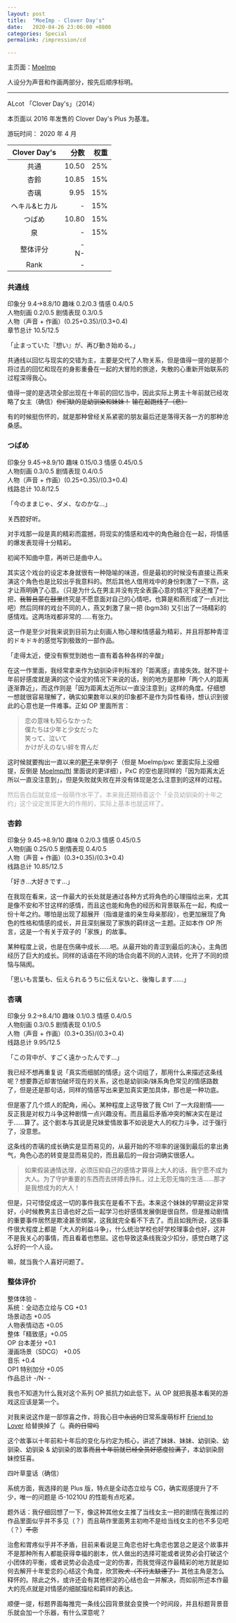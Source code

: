 ```yaml
---
layout: post
title:  "MoeImp - Clover Day's"
date:   2020-04-26 23:06:00 +0800
categories: Special
permalink: /impression/cd

---
```


主页面：[MoeImp](http://yoro.xyz/impression)

人设分为声音和作画两部分，按先后顺序标明。

---

ALcot 「Clover Day's」（2014）

本页面以 2016 年发售的 Clover Day's Plus 为基准。

游玩时间： 2020 年 4 月

| Clover Day's | 分数 | 权重 |
| :---------------: |---: |---: |
| 共通 | 10.50 |25%|
| 杏鈴 | 10.85 |15%|
| 杏璃 | 9.95 |15%|
| ヘキル&ヒカル | - |15%|
| つばめ | 10.80 |15%|
| 泉 | - |15%|
| 整体评分 | -<br />N- | |
|Rank| - | |

### 共通线

印象分 9.4→8.8/10 趣味 0.2/0.3 情感 0.4/0.5  
人物刻画 0.2/0.5 剧情表现 0.3/0.5  
人物（声音 + 作画）(0.25+0.35)/(0.3+0.4)  
章节总计 10.5/12.5

「止まっていた『想い』が、再び動き始める。」

共通线以回忆与现实的交错为主，主要是交代了人物关系，但是值得一提的是那个将过去的回忆和现在的身影重叠在一起的大冒险的旅途，失散的心重新开始联系的过程深得我心。

值得一提的是选项全部出现在十年前的回忆当中，因此实际上男主十年前就已经攻略了女主（确信）~~你们缺的是幼驯染和妹妹！~~ ~~输在起跑线了（悲）~~

有的时候挺伤怀的，就是那种曾经关系紧密的朋友最后还是落得天各一方的那种沧桑感。

### つばめ

印象分 9.45→8.9/10 趣味 0.15/0.3 情感 0.45/0.5  
人物刻画 0.3/0.5 剧情表现 0.4/0.5  
人物（声音 + 作画）(0.25+0.35)/(0.3+0.4)  
线路总计 10.8/12.5

「今のままじゃ、ダメ、なのかな…」

关西腔好听。

对手戏那一段是真的精彩而震撼，将现实的情感和戏中的角色融合在一起，将情感的爆发表现得十分精彩。

初闻不知曲中意，再听已是曲中人。

其实这个戏台的设定本身就很有一种隐喻的味道，但是最初的时候没有直接让燕来演这个角色也是比较出乎我意料的。然后其他人借用戏中的身份刺激了一下燕，这才让燕明确了心意。（只是为什么在男主并没有完全表露心意的情况下泉还推了一把，~~我暂且蒙在鼓里~~终究是不愿意面对自己的心情吧，也算是和燕形成了一点对比吧）然后同样的戏台不同的人，燕又刺激了泉一把 (bgm38) 又引出了一场精彩的感情戏。这两场戏都非常的……有张力。

这一作是至少对我来说到目前为止刻画人物心理和情感最为精彩，并且将那种青涩的ドキドキ的感觉写到极致的一部作品。

「走得太近，便没有察觉到她也一直有着各种各样的辛酸」

在这一作里面，我经常拿来作为幼驯染评判标准的「距离感」直接失效。就不提十年前好感度就是满的这个设定的情况下来说的话，别的地方是那种「两个人的距离逐渐靠近」，而这作则是「因为距离太近所以一直没注意到」这样的角度。仔细想一想就很容易理解了，确实如果数年以来的印象都不是作为异性看待，想认识到彼此的心意也是一件难事。正如 OP 里面所言：

> 恋の意味も知らなかった  
> 僕たちは少年と少女だった  
> 笑って、泣いて  
> かけがえのない絆を育んだ    

这时候就要掏出一直以来的[靶子](http://yoro.xyz/impression/pxc#空)来举例子（但是 MoeImp/pxc 里面实际上没细提，反倒是 [MoeImp/ftl](http://yoro.xyz/impression/ftl) 里面说的更详细），PxC 的空也是同样的「因为距离太近所以一直没注意到」，但是失败就失败在并没有体现是怎么注意到的这样的过程。

<p style="color: #AAAAAA">然后告白后就变成一般萌作水平了。本来我还期待着这个「全员幼驯染的十年之约」这个设定发挥更大的作用的，实际上基本也就这样了。</p>

### 杏鈴

印象分 9.45→8.9/10 趣味 0.2/0.3 情感 0.45/0.5  
人物刻画 0.25/0.5 剧情表现 0.4/0.5  
人物（声音 + 作画）(0.3+0.35)/(0.3+0.4)  
线路总计 10.85/12.5

「好き…大好きです…」

在我现在看来，这一作最大的长处就是通过各种方式将角色的心理描绘出来，尤其是像不安和不甘这样的感情，而且这也能和角色的经历和背景联系在一起，构成一份十年之约。哪怕是出现了超展开（指谁是谁的亲生母亲那段），也更加展现了角色的性格和情感的成长，并且深刻展现了家族的羁绊这一主题。正如本作 OP 所言，这是一个有关于双子的「家族」的故事。

某种程度上说，也是在伤痛中成长……吧。从最开始的青涩到最后的决心，主角团经历了巨大的成长。同样的话语在不同的场合向着不同的人流转，化开了不同的烦恼与隔阂。

「思いも言葉も、伝えられるうちに伝えないと、後悔します……」

### 杏璃

印象分 9.2→8.4/10 趣味 0.1/0.3 情感 0.4/0.5  
人物刻画 0.3/0.5 剧情表现 0.1/0.5  
人物（声音 + 作画）(0.3+0.35)/(0.3+0.4)  
线路总计 9.95/12.5

「この背中が、すごく遠かったんです…」

我已经不想再重复说「真实而细腻的情感」这个词组了，那用什么来描述这条线呢？想要靠近却害怕破坏现在的关系，这也是幼驯染/妹系角色常见的情感路数了，但是还是那句话，同样的情感写出来更加真实更加具体，那也是一种功底。

但是塞了几个烦人的配角，闹心。某种程度上这导致了我 Ctrl 了一大段剧情——反正我是对权力斗争这种剧情一点兴趣没有。而且最后矛盾冲突的解决实在是过于……算了。这个剧本与其说是兄妹爱情故事不如说是大人的权力斗争，过于强行了，没意思。

这条线的杏璃的成长确实是显而易见的，从最开始的不坦率的逞强到最后的拿出勇气，角色心态的转变是显而易见的，而且最后的一段台词确实很感人。

> 如果假装通情达理，必须压抑自己的感情才算得上大人的话，我宁愿不成为大人。为了守护重要的东西而去拼搏去挣扎，过上无怨无悔的生活……那才是我想成为的大人！

但是，只可惜促成这一切的事件我实在是看不下去。本来这个妹妹的早期设定非常好，小时候教男主日语也好之后一起学习也好感情发展倒是很自然，但是推动剧情的重要事件居然是欺凌甚至绑架，这我就完全看不下去了。而且如我所说，这些事件很大程度上都是「大人的利益斗争」，什么统治学校也好学校理事会也好，这并不是我关心的事情，而且看着也憋屈。这也导致这条线我没少扣分，感觉白瞎了这么好的一个人设。

嘛，就当我个人喜好问题了。

### 整体评价

整体体验 -  
系统：全动态立绘与 CG +0.1  
场景动态 +0.05  
人物表情动态 +0.05  
整体「精致感」+0.05  
OP 台本差分 +0.1  
漫画场景（SDCG） +0.05  
音乐 +0.4  
OP1 特别加分 +0.05  
作品总计 -/N- -

我也不知道为什么我对这个系列 OP 抵抗力如此低下。从 OP 就把我基本看哭的游戏这应该是第一个。

对我来说这作是一部惊喜之作，将我心目中~~永远的~~日常系废萌标杆 [Friend to Lover](http://yoro.xyz/impression/ftl) 给替换掉了（。~~真的日常吗~~

这个故事以十年前和十年后的变化与约定为核心，讲述了妹妹、妹妹、幼驯染、幼驯染、幼驯染 & 幼驯染的故事~~而且十年前就已经全员好感度拉满了~~，本幼驯染厨妹控狂喜。

四叶草童话（确信）

系统方面，我选择的是 Plus 版，特点是全动态立绘与 CG，确实观感提升了不少，唯一的问题是 i5-10210U 的性能有点吃紧。

题外话：我仔细回想了一下，像这种其他女主推了当线女主一把的剧情在我推过的作品里面似乎并不多见（？）而且萌作里面男主初吻不是给当线女主的也不多见吧（？）~~千恋~~

治愈和胃疼似乎并不矛盾，目前来看说是三角恋也好七角恋也罢总之是这个故事并不是那种所有人都能获得幸福的剧本，优人做出的选择可能或者说势必会打破这个小团体的平衡，或者说势必会造成一定的伤害，而我觉得这作最精彩的地方就是如何去解开十年爱恋的心结这个角度，欣赏~~败犬（不行太缺德了）~~ 其他主角是怎么释怀的。除此之外，或许还会有其他积淀的心结也会一并解决，而如前所述本作最大的亮点就是对情感的细腻描绘和羁绊的表达。

顺便一提，标题界面每推完一条线公园背景就会变换一个时间段，并且标题背景音乐就会加一个乐器，有什么深意呢？
